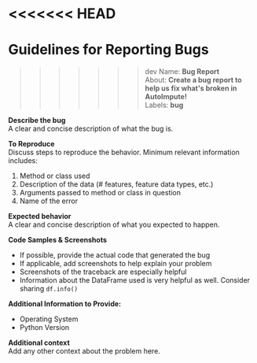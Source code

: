 <<<<<<< HEAD
=======
# Guidelines for Reporting Bugs

>>>>>>> dev
Name: **Bug Report**  
About: **Create a bug report to help us fix what's broken in AutoImpute!**  
Labels: **bug** 

**Describe the bug**  
A clear and concise description of what the bug is.

**To Reproduce**  
Discuss steps to reproduce the behavior. Minimum relevant information includes:
1. Method or class used 
2. Description of the data (# features, feature data types, etc.)
3. Arguments passed to method or class in question
4. Name of the error

**Expected behavior**  
A clear and concise description of what you expected to happen.

**Code Samples & Screenshots**
- If possible, provide the actual code that generated the bug 
- If applicable, add screenshots to help explain your problem
- Screenshots of the traceback are especially helpful
- Information about the DataFrame used is very helpful as well. Consider sharing `df.info()`

**Additional Information to Provide:**  
 - Operating System
 - Python Version

**Additional context**  
Add any other context about the problem here.
